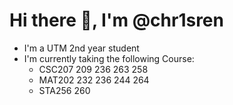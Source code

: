 # Hi there 👋, I'm @chr1sren
- I'm a UTM 2nd year student
- I'm currently taking the following Course:
  - CSC207 209 236 263 258
  - MAT202 232 236 244 264
  - STA256 260
